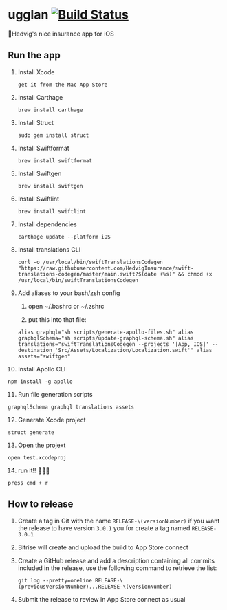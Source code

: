 # ugglan [![Build Status](https://app.bitrise.io/app/99ca525f2bb31deb/status.svg?token=Jdifn0M6-BB_sCWW3lzYdQ&branch=master)](https://app.bitrise.io/app/99ca525f2bb31deb)

🦉Hedvig's nice insurance app for iOS

## Run the app

1. Install Xcode

   `get it from the Mac App Store`

2. Install Carthage

   `brew install carthage`

3. Install Struct

   `sudo gem install struct`

4. Install Swiftformat

   `brew install swiftformat`

5. Install Swiftgen

   `brew install swiftgen`

6. Install Swiftlint

   `brew install swiftlint`

7. Install dependencies

   `carthage update --platform iOS`

8. Install translations CLI

   `curl -o /usr/local/bin/swiftTranslationsCodegen "https://raw.githubusercontent.com/HedvigInsurance/swift-translations-codegen/master/main.swift?$(date +%s)" && chmod +x /usr/local/bin/swiftTranslationsCodegen`

9. Add aliases to your bash/zsh config

   1. open ~/.bashrc or ~/.zshrc

   2. put this into that file:

   `alias graphql="sh scripts/generate-apollo-files.sh" alias graphqlSchema="sh scripts/update-graphql-schema.sh" alias translations="swiftTranslationsCodegen --projects '[App, IOS]' --destination 'Src/Assets/Localization/Localization.swift'" alias assets="swiftgen"`

10. Install Apollo CLI

   `npm install -g apollo`

11. Run file generation scripts

   `graphqlSchema graphql translations assets`

12. Generate Xcode project

   `struct generate`

13. Open the projext

   `open test.xcodeproj`

14. run it!! 🏃🏻‍♂️

   `press cmd + r`

## How to release

1. Create a tag in Git with the name `RELEASE-\(versionNumber)`
   if you want the release to have version `3.0.1` you for create a tag named `RELEASE-3.0.1`

2. Bitrise will create and upload the build to App Store connect

3. Create a GitHub release and add a description containing all commits included in the release, use the following command to retrieve the list:

   `git log --pretty=oneline RELEASE-\(previousVersionNumber)...RELEASE-\(versionNumber)`
   
4. Submit the release to review in App Store connect as usual
